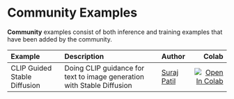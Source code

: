 # Community Examples

**Community** examples consist of both inference and training examples that have been added by the community.

| Example   |      Description      |      Author      |    Colab  |
|:----------|:----------------------|:-----------------|----------:|
| CLIP Guided Stable Diffusion | Doing CLIP guidance for text to image generation with Stable Diffusion| [Suraj Patil](https://github.com/patil-suraj/) | [![Open In Colab](https://colab.research.google.com/assets/colab-badge.svg)](https://colab.research.google.com/github/huggingface/notebooks/blob/main/diffusers/CLIP_Guided_Stable_diffusion_with_diffusers.ipynb) |
